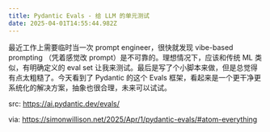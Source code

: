 ```yaml
---
title: Pydantic Evals - 给 LLM 的单元测试
date: 2025-04-01T14:55:44.982Z
---
```


最近工作上需要临时当一次 prompt engineer，很快就发现 vibe-based prompting （凭着感觉改 prompt）是不可靠的。理想情况下，应该和传统 ML 类似，有明确定义的 eval set 让我来测试。最后是写了个小脚本来做，但是总觉得有点太粗糙了。今天看到了 Pydantic 的这个 Evals 框架，看起来是一个更干净更系统化的解决方案，抽象也很合理，未来可以试试。

src: https://ai.pydantic.dev/evals/

via: https://simonwillison.net/2025/Apr/1/pydantic-evals/#atom-everything